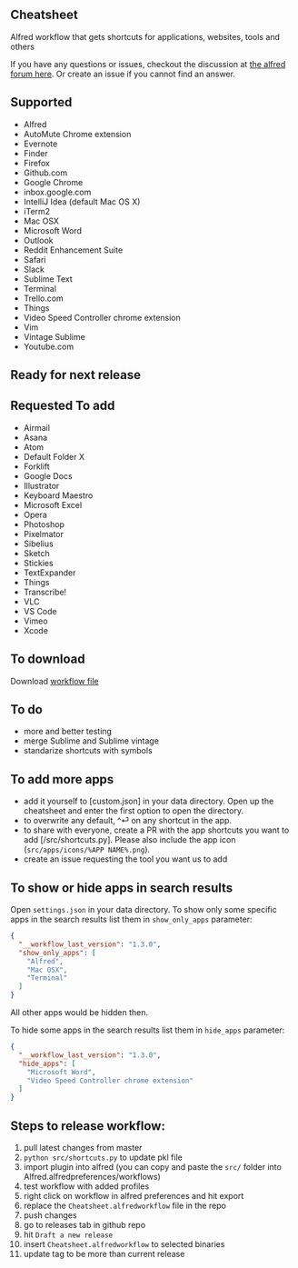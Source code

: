 Cheatsheet
----------

Alfred workflow that gets shortcuts for applications, websites, tools and others

If you have any questions or issues, checkout the discussion at [the alfred forum here](https://www.alfredforum.com/topic/10830-cheatsheet-shortcuts-for-your-tools/).
Or create an issue if you cannot find an answer.

Supported
---------
- Alfred
- AutoMute Chrome extension
- Evernote
- Finder
- Firefox
- Github.com
- Google Chrome
- inbox.google.com
- IntelliJ Idea (default Mac OS X)
- iTerm2
- Mac OSX
- Microsoft Word
- Outlook
- Reddit Enhancement Suite
- Safari
- Slack
- Sublime Text
- Terminal
- Trello.com
- Things
- Video Speed Controller chrome extension
- Vim
- Vintage Sublime
- Youtube.com

Ready for next release
------

Requested To add
----------------
- Airmail
- Asana
- Atom
- Default Folder X
- Forklift
- Google Docs
- Illustrator
- Keyboard Maestro
- Microsoft Excel
- Opera
- Photoshop
- Pixelmator
- Sibelius
- Sketch
- Stickies
- TextExpander
- Things
- Transcribe!
- VLC
- VS Code
- Vimeo
- Xcode

To download
-----------
Download [workflow file](https://github.com/mutdmour/alfred-workflow-cheatsheet/raw/master/Cheatsheet.alfredworkflow)

To do
------
- more and better testing
- merge Sublime and Sublime vintage
- standarize shortcuts with symbols

To add more apps
----------------
- add it yourself to [custom.json] in your data directory. Open up the cheatsheet and enter the first option to open the directory.
- to overwrite any default, ^⏎ on any shortcut in the app.
- to share with everyone, create a PR with the app shortcuts you want to add [/src/shortcuts.py]. Please also include the app icon (`src/apps/icons/%APP NAME%.png`).
- create an issue requesting the tool you want us to add

To show or hide apps in search results
----------------
Open `settings.json` in your data directory.
To show only some specific apps in the search results list them in `show_only_apps` parameter:
```json
{
  "__workflow_last_version": "1.3.0",
  "show_only_apps": [
    "Alfred",
    "Mac OSX",
    "Terminal"
  ]
}
```
All other apps would be hidden then.


To hide some apps in the search results list them in `hide_apps` parameter:
```json
{
  "__workflow_last_version": "1.3.0",
  "hide_apps": [
    "Microsoft Word",
    "Video Speed Controller chrome extension"
  ]
}
```





Steps to release workflow:
----------------
1. pull latest changes from master
2. `python src/shortcuts.py` to update pkl file
3. import plugin into alfred (you can copy and paste the `src/` folder into Alfred.alfredpreferences/workflows)
4. test workflow with added profiles
5. right click on workflow in alfred preferences and hit export 
6. replace the `Cheatsheet.alfredworkflow` file in the repo
7. push changes
8. go to releases tab in github repo
9. hit `Draft a new release`
10. insert `Cheatsheet.alfredworkflow` to selected binaries
11. update tag to be more than current release
